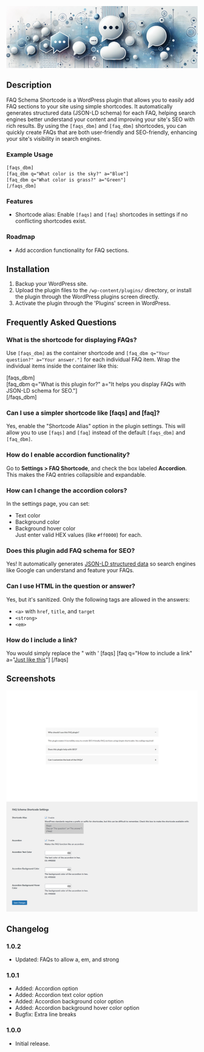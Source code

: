![FAQ Schema Shortcode Banner](.wordpress-org/banner-1880x609.png)

## Description

FAQ Schema Shortcode is a WordPress plugin that allows you to easily add FAQ sections to your site using simple shortcodes. It automatically generates structured data (JSON-LD schema) for each FAQ, helping search engines better understand your content and improving your site's SEO with rich results. By using the `[faqs_dbm]` and `[faq_dbm]` shortcodes, you can quickly create FAQs that are both user-friendly and SEO-friendly, enhancing your site's visibility in search engines.

### Example Usage

```shortcode
[faqs_dbm]
[faq_dbm q="What color is the sky?" a="Blue"]
[faq_dbm q="What color is grass?" a="Green"]
[/faqs_dbm]
```

### Features

- Shortcode alias: Enable `[faqs]` and `[faq]` shortcodes in settings if no conflicting shortcodes exist.

### Roadmap

- Add accordion functionality for FAQ sections.

## Installation

1. Backup your WordPress site.
2. Upload the plugin files to the `/wp-content/plugins/` directory, or install the plugin through the WordPress plugins screen directly.
3. Activate the plugin through the 'Plugins' screen in WordPress.

## Frequently Asked Questions

### What is the shortcode for displaying FAQs?
Use `[faqs_dbm]` as the container shortcode and `[faq_dbm q="Your question?" a="Your answer."]` for each individual FAQ item. Wrap the individual items inside the container like this:

[faqs_dbm]  
[faq_dbm q="What is this plugin for?" a="It helps you display FAQs with JSON-LD schema for SEO."]  
[/faqs_dbm]

### Can I use a simpler shortcode like [faqs] and [faq]?
Yes, enable the "Shortcode Alias" option in the plugin settings. This will allow you to use `[faqs]` and `[faq]` instead of the default `[faqs_dbm]` and `[faq_dbm]`.

### How do I enable accordion functionality?
Go to **Settings > FAQ Shortcode**, and check the box labeled **Accordion**. This makes the FAQ entries collapsible and expandable.

### How can I change the accordion colors?
In the settings page, you can set:
- Text color
- Background color
- Background hover color  
Just enter valid HEX values (like `#ff0000`) for each.

### Does this plugin add FAQ schema for SEO?
Yes! It automatically generates [JSON-LD structured data](https://developers.google.com/search/docs/appearance/structured-data/faqpage) so search engines like Google can understand and feature your FAQs.

### Can I use HTML in the question or answer?
Yes, but it's sanitized. Only the following tags are allowed in the answers:
- `<a>` with `href`, `title`, and `target`
- `<strong>`
- `<em>`

### How do I include a link?

You would simply replace the " with '
[faqs]
[faq q="How to include a link" a="<a href='#'>Just like this</a>"]
[/faqs]

## Screenshots

![Demo](.wordpress-org/screenshot-1.jpg)
![Settings](.wordpress-org/screenshot-2.jpg)

## Changelog

### 1.0.2

- Updated: FAQs to allow a, em, and strong

### 1.0.1

- Added: Accordion option
- Added: Accordion text color option
- Added: Accordion background color option
- Added: Accordion background hover color option
- Bugfix: Extra line breaks

### 1.0.0

- Initial release.
